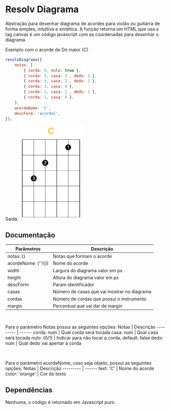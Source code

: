 # Resolv Diagrama

Abstração para desenhar diagrama de acordes para violão ou guitarra de forma simples, intuitiva e sintética. 
A função retorna um HTML que usa a tag canvas e um código javascript com as coordenadas para desenhar o diagrama. 

Exemplo com o acorde de Dó maior (C)

~~~javascript
resolvDiagrama({
    notas: [
        { corda: 6, nulo: true },
        { corda: 5, casa: 3 , dedo: 3 },
        { corda: 4, casa: 2 , dedo: 2 },
        { corda: 3, casa: 0 },
        { corda: 2, casa: 1 , dedo: 1 },
        { corda: 1, casa: 0 },
    ],
    acordeNome: 'C',
    descForm: 'acordeC',
});
~~~

Saída:
![Diagrama de C](./img/diagrama_c.png)


## Documentação

Parâmetros          | Descrição
---------           | ------
notas: {}           | Notas que formam o acorde
acordeNome: (''/{}) | Nome do acorde
width               | Largura do diagrama	valor em px
height              | Altura do diagrama	valor em px
descForm            | Param identificador
casas               | Número de casas que vai mostrar no diagrama
cordas              | Número de cordas que possui o instrumento
margin              | Percentual que vai dar de margin

<br>

Para o parâmetro Notas possui as seguintes opções: 
Notas       | Descrição
---------   | ------
corda: num  | Qual corda será tocada
casa: num   | Qual casa será tocada
nulo: (0/1) | Indicar para não tocar a corda, default: false
dedo: num   | Qual dedo vai apertar a corda

<br>

Para o parâmetro acordeNome, caso seja objeto, possui as seguintes opções: 
Notas           | Descrição
---------       | ------
text: 'C'       | Nome do acorde
color: 'orange' | Cor do texto

## Dependências 
Nenhuma, o código é retornado em Javascript puro.

